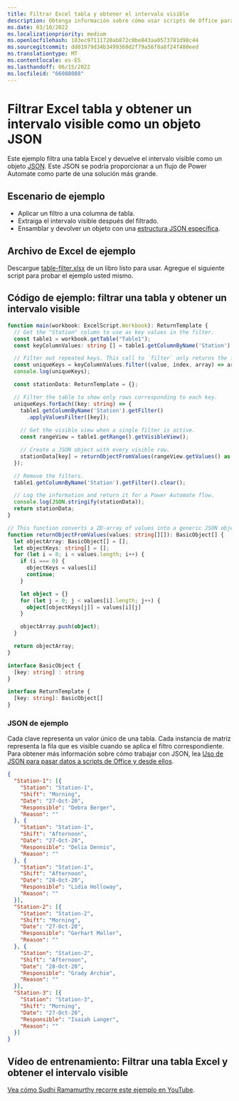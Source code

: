 ```yaml
---
title: Filtrar Excel tabla y obtener el intervalo visible
description: Obtenga información sobre cómo usar scripts de Office para filtrar una tabla Excel y obtener el intervalo visible como una matriz de objetos.
ms.date: 03/10/2022
ms.localizationpriority: medium
ms.openlocfilehash: 103ec97111720ab872c0be843aa0573781d98c44
ms.sourcegitcommit: dd01979d34b3499360d2f79a56f8a8f24f480eed
ms.translationtype: MT
ms.contentlocale: es-ES
ms.lasthandoff: 06/15/2022
ms.locfileid: "66088088"
---
```

# <a name="filter-excel-table-and-get-visible-range-as-a-json-object"></a>Filtrar Excel tabla y obtener un intervalo visible como un objeto JSON

Este ejemplo filtra una tabla Excel y devuelve el intervalo visible como un objeto [JSON](https://www.w3schools.com/whatis/whatis_json.asp). Este JSON se podría proporcionar a un flujo de Power Automate como parte de una solución más grande.

## <a name="example-scenario"></a>Escenario de ejemplo

* Aplicar un filtro a una columna de tabla.
* Extraiga el intervalo visible después del filtrado.
* Ensamblar y devolver un objeto con una [estructura JSON específica](#sample-json).

## <a name="sample-excel-file"></a>Archivo de Excel de ejemplo

Descargue <a href="table-filter.xlsx">table-filter.xlsx</a> de un libro listo para usar. Agregue el siguiente script para probar el ejemplo usted mismo.

## <a name="sample-code-filter-a-table-and-get-visible-range"></a>Código de ejemplo: filtrar una tabla y obtener un intervalo visible

```TypeScript
function main(workbook: ExcelScript.Workbook): ReturnTemplate {
  // Get the "Station" column to use as key values in the filter.
  const table1 = workbook.getTable("Table1");
  const keyColumnValues: string [] = table1.getColumnByName('Station').getRangeBetweenHeaderAndTotal().getValues().map(value => value[0] as string);

  // Filter out repeated keys. This call to `filter` only returns the first instance of every unique element in the array.
  const uniqueKeys = keyColumnValues.filter((value, index, array) => array.indexOf(value) === index);
  console.log(uniqueKeys);

  const stationData: ReturnTemplate = {};

  // Filter the table to show only rows corresponding to each key.
  uniqueKeys.forEach((key: string) => {
    table1.getColumnByName('Station').getFilter()
      .applyValuesFilter([key]);
    
    // Get the visible view when a single filter is active.
    const rangeView = table1.getRange().getVisibleView();

    // Create a JSON object with every visible row.
    stationData[key] = returnObjectFromValues(rangeView.getValues() as string[][]);
  });

  // Remove the filters.
  table1.getColumnByName('Station').getFilter().clear();

  // Log the information and return it for a Power Automate flow.
  console.log(JSON.stringify(stationData));
  return stationData;
}

// This function converts a 2D-array of values into a generic JSON object.
function returnObjectFromValues(values: string[][]): BasicObject[] {
  let objectArray: BasicObject[] = [];
  let objectKeys: string[] = [];
  for (let i = 0; i < values.length; i++) {
    if (i === 0) {
      objectKeys = values[i]
      continue;
    }

    let object = {}
    for (let j = 0; j < values[i].length; j++) {
      object[objectKeys[j]] = values[i][j]
    }

    objectArray.push(object);
  }

  return objectArray;
}

interface BasicObject {
  [key: string] : string
}

interface ReturnTemplate {
  [key: string]: BasicObject[]
}
```

### <a name="sample-json"></a>JSON de ejemplo

Cada clave representa un valor único de una tabla. Cada instancia de matriz representa la fila que es visible cuando se aplica el filtro correspondiente. Para obtener más información sobre cómo trabajar con JSON, lea [Uso de JSON para pasar datos a scripts de Office y desde ellos](../../develop/use-json.md).

```json
{
  "Station-1": [{
    "Station": "Station-1",
    "Shift": "Morning",
    "Date": "27-Oct-20",
    "Responsible": "Debra Berger",
    "Reason": ""
  }, {
    "Station": "Station-1",
    "Shift": "Afternoon",
    "Date": "27-Oct-20",
    "Responsible": "Delia Dennis",
    "Reason": ""
  }, {
    "Station": "Station-1",
    "Shift": "Afternoon",
    "Date": "28-Oct-20",
    "Responsible": "Lidia Holloway",
    "Reason": ""
  }],
  "Station-2": [{
    "Station": "Station-2",
    "Shift": "Morning",
    "Date": "27-Oct-20",
    "Responsible": "Gerhart Moller",
    "Reason": ""
  }, {
    "Station": "Station-2",
    "Shift": "Afternoon",
    "Date": "28-Oct-20",
    "Responsible": "Grady Archie",
    "Reason": ""
  }],
  "Station-3": [{
    "Station": "Station-3",
    "Shift": "Morning",
    "Date": "27-Oct-20",
    "Responsible": "Isaiah Langer",
    "Reason": ""
  }]
}
```

## <a name="training-video-filter-an-excel-table-and-get-the-visible-range"></a>Vídeo de entrenamiento: Filtrar una tabla Excel y obtener el intervalo visible

[Vea cómo Sudhi Ramamurthy recorre este ejemplo en YouTube](https://youtu.be/Mv7BrvPq84A).
